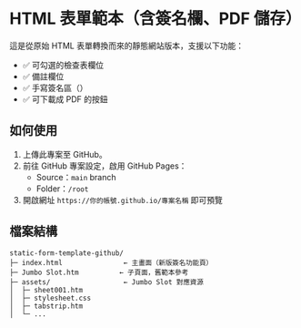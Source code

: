 # HTML 表單範本（含簽名欄、PDF 儲存）

這是從原始 HTML 表單轉換而來的靜態網站版本，支援以下功能：

- ✅ 可勾選的檢查表欄位
- ✅ 備註欄位
- ✅ 手寫簽名區（<canvas>）
- ✅ 可下載成 PDF 的按鈕

## 如何使用

1. 上傳此專案至 GitHub。
2. 前往 GitHub 專案設定，啟用 GitHub Pages：
   - Source：`main` branch
   - Folder：`/root`
3. 開啟網址 `https://你的帳號.github.io/專案名稱` 即可預覽

## 檔案結構

```
static-form-template-github/
├─ index.html               ← 主畫面（新版簽名功能頁）
├─ Jumbo Slot.htm          ← 子頁面，舊範本參考
├─ assets/                  ← Jumbo Slot 對應資源
│  ├─ sheet001.htm
│  ├─ stylesheet.css
│  ├─ tabstrip.htm
│  └─ ...
```
